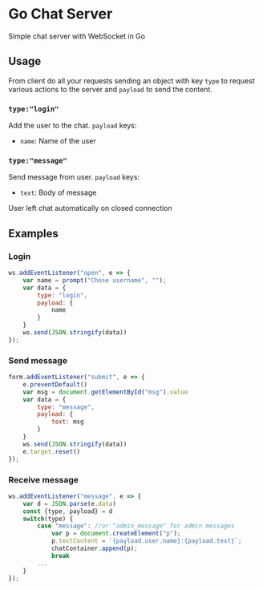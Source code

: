 # Go Chat Server
Simple chat server with WebSocket in Go

## Usage
From client do all your requests sending an object with key `type` to request various actions to the server and `payload` to send the content.

### `type:"login"`
Add the user to the chat.
`payload` keys:
- `name`: Name of the user


### `type:"message"`
Send message from user.
`payload` keys:
- `text`: Body of message



User left chat automatically on closed connection

## Examples

### Login
```javascript
ws.addEventListener("open", e => {
    var name = prompt("Chose username", "");
    var data = {
        type: "login",
        payload: {
            name
        }
    }
    ws.send(JSON.stringify(data))
});
```

### Send message
```javascript
form.addEventListener("submit", e => {
    e.preventDefault()
    var msg = document.getElementById("msg").value
    var data = {
        type: "message",
        payload: {
            text: msg
        }
    }
    ws.send(JSON.stringify(data))
    e.target.reset()
});
```

### Receive message
```javascript
ws.addEventListener("message", e => {
    var d = JSON.parse(e.data)
    const {type, payload} = d
    switch(type) {
        case "message": //or "admin_message" for admin messages
            var p = document.createElement("p");
            p.textContent = `{payload.user.name}:{payload.text}`;
            chatContainer.append(p);    
            break
        ...
    }
});
```


